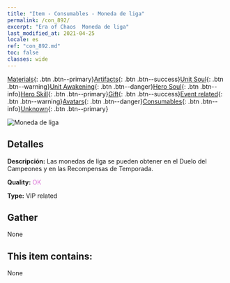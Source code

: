 ```yaml
---
title: "Item - Consumables - Moneda de liga"
permalink: /con_892/
excerpt: "Era of Chaos  Moneda de liga"
last_modified_at: 2021-04-25
locale: es
ref: "con_892.md"
toc: false
classes: wide
---
```

 [Materials](/ItemsES/){: .btn .btn--primary}[Artifacts](/ItemsES/Artifacts/){: .btn .btn--success}[Unit Soul](/ItemsES/UnitSoul/){: .btn .btn--warning}[Unit Awakening](/ItemsES/UnitAwakening/){: .btn .btn--danger}[Hero Soul](/ItemsES/HeroSoul/){: .btn .btn--info}[Hero Skill](/ItemsES/HeroSkill/){: .btn .btn--primary}[Gift](/ItemsES/Gift/){: .btn .btn--success}[Event related](/ItemsES/Events/){: .btn .btn--warning}[Avatars](/ItemsES/Avatars/){: .btn .btn--danger}[Consumables](/ItemsES/Consumables/){: .btn .btn--info}[Unknown](/ItemsES/Unknown/){: .btn .btn--primary}

 ![Moneda de liga](/images/t/i_112.png)

## Detalles
 **Descripción:** Las monedas de liga se pueden obtener en el Duelo del Campeones y en las Recompensas de Temporada.

 **Quality:** <span style="color: #DA70D6">OK</span>

 **Type:** VIP related

## Gather

  None

## This item contains:

  None

